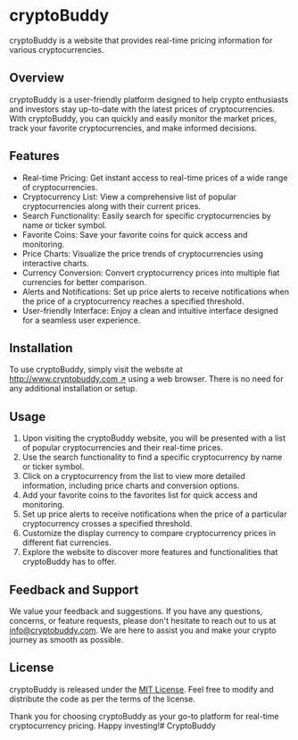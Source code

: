 # cryptoBuddy
cryptoBuddy is a website that provides real-time pricing information for various cryptocurrencies.

## Overview
cryptoBuddy is a user-friendly platform designed to help crypto enthusiasts and investors stay up-to-date with the latest prices of cryptocurrencies. With cryptoBuddy, you can quickly and easily monitor the market prices, track your favorite cryptocurrencies, and make informed decisions.

## Features
- Real-time Pricing: Get instant access to real-time prices of a wide range of cryptocurrencies.
- Cryptocurrency List: View a comprehensive list of popular cryptocurrencies along with their current prices.
- Search Functionality: Easily search for specific cryptocurrencies by name or ticker symbol.
- Favorite Coins: Save your favorite coins for quick access and monitoring.
- Price Charts: Visualize the price trends of cryptocurrencies using interactive charts.
- Currency Conversion: Convert cryptocurrency prices into multiple fiat currencies for better comparison.
- Alerts and Notifications: Set up price alerts to receive notifications when the price of a cryptocurrency reaches a specified threshold.
- User-friendly Interface: Enjoy a clean and intuitive interface designed for a seamless user experience.

## Installation
To use cryptoBuddy, simply visit the website at [http://www.cryptobuddy.com ↗](http://www.cryptobuddy.com) using a web browser. There is no need for any additional installation or setup.

## Usage
1. Upon visiting the cryptoBuddy website, you will be presented with a list of popular cryptocurrencies and their real-time prices.
2. Use the search functionality to find a specific cryptocurrency by name or ticker symbol.
3. Click on a cryptocurrency from the list to view more detailed information, including price charts and conversion options.
4. Add your favorite coins to the favorites list for quick access and monitoring.
5. Set up price alerts to receive notifications when the price of a particular cryptocurrency crosses a specified threshold.
6. Customize the display currency to compare cryptocurrency prices in different fiat currencies.
7. Explore the website to discover more features and functionalities that cryptoBuddy has to offer.

## Feedback and Support
We value your feedback and suggestions. If you have any questions, concerns, or feature requests, please don't hesitate to reach out to us at info@cryptobuddy.com. We are here to assist you and make your crypto journey as smooth as possible.

## License
cryptoBuddy is released under the [MIT License](LICENSE). Feel free to modify and distribute the code as per the terms of the license.

Thank you for choosing cryptoBuddy as your go-to platform for real-time cryptocurrency pricing. Happy investing!# CryptoBuddy
